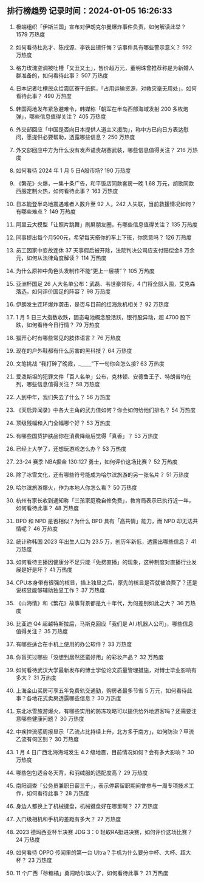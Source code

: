
## 排行榜趋势 记录时间：2024-01-05 16:26:33
  
  1. 极端组织「伊斯兰国」宣布对伊朗克尔曼爆炸事件负责，如何解读此举？ 1579 万热度
    
  2. 如何看待杜兆才、陈戌源、李铁出镜忏悔？该事件具有哪些警示意义？ 592 万热度
    
  3. 格力玫瑰空调被吐槽「又丑又土」，售价超万元，董明珠曾推荐称是为新婚人群准备的，如何看待此事？ 507 万热度
    
  4. 日本记者吐槽民众给震区寄千纸鹤，「占用运输资源，对救灾毫无用处」，如何看待此事？ 490 万热度
    
  5. 韩国两地发布紧急避难令，韩媒称「朝军在半岛西部海域发射 200 多枚炮弹」，哪些信息值得关注？ 405 万热度
    
  6. 外交部回应「中国是否向日本提供人道主义援助」，称中方已向日方表达慰问，愿提供必要帮助，透露哪些信息？ 250 万热度
    
  7. 外交部回应中方为什么没有发声谴责胡塞武装，哪些信息值得关注？ 216 万热度
    
  8. 如何看待 2024 年 1 月 5 日A股市场? 190 万热度
    
  9. 《繁花》火爆，一集十条广告，和平饭店同款套房一晚 1.68 万元，胡歌同款西服定制火热，如何看待此事？ 163 万热度
    
  10. 日本能登半岛地震遇难者人数升至 92 人，242 人失联，当前救援情况如何？有哪些难点？ 149 万热度
    
  11. 阿里云大模型「让照片跳舞」刷屏朋友圈，有哪些信息值得关注？ 135 万热度
    
  12. 同事提出每个月500元，希望每天搭你的车上下班，你愿意吗？ 126 万热度
    
  13. 员工因家中变故连休 37 天事假后被开除，法院判决公司应支付赔偿金8 万余元，如何从法律角度解读？ 114 万热度
    
  14. 为什么原神中角色头发制作不能“更上一层楼”？ 105 万热度
    
  15. 亚洲杯国足 26 人大名单公布：武磊、韦世豪领衔，4 门将全部入围，艾克森落选，如何评价国足的阵容？ 98 万热度
    
  16. 伊朗发生连环爆炸袭击，是否与目前的红海危机相关？ 92 万热度
    
  17. 1 月 5 日三大指数收跌，固态电池概念股活跃，银行股异动，超 4700 股下跌，如何看待今日行情？ 79 万热度
    
  18. 猫开心时有哪些常见的肢体语言？ 76 万热度
    
  19. 现在的户外鞋都有什么厉害的黑科技？ 64 万热度
    
  20. 文笔挑战 “我打碎了晚霞，_＿＿”下一句你会怎么接? 63 万热度
    
  21. 爱泼斯坦的犯罪文件「百人名单」公布，克林顿、安德鲁王子、特朗普均在列，哪些信息值得关注？ 58 万热度
    
  22. 人到中年，我们失去了什么？ 56 万热度
    
  23. 《天启异闻录》中各大主角的武力值如何？你会如何给他们排名？ 54 万热度
    
  24. 顶级残幅和入门全幅哪个好？ 53 万热度
    
  25. 有哪些国货护肤品你在消费降级后觉得「真香」？ 53 万热度
    
  26. 已经上大学了，还想玩游戏怎么办？ 53 万热度
    
  27. 23-24 赛季 NBA掘金 130:127 勇士，如何评价这场比赛？ 52 万热度
    
  28. 除了冰雪文化，还有哪些符号能成为哈尔滨旅游的另一张名片？ 51 万热度
    
  29. 哈尔滨旅游爆火，作为本地人你怎么看？ 50 万热度
    
  30. 杭州有家长收到通知称「三孩家庭晚自修免费」，教育局表示已执行近一年，如何看待此事？ 48 万热度
    
  31. BPD 和 NPD 是否相似？为什么 BPD 具有「高共情」能力，而 NPD 却无法共情呢？ 46 万热度
    
  32. 统计称韩国 2023 年出生人口为 23.5 万，创历年新低，透露出哪些信息？ 41 万热度
    
  33. 如何看待主播因健康分不足只能「免费直播」的现象，这种制度对直播行业发展是好是坏？ 41 万热度
    
  34. CPU本身带有很强的核显，插上独显之后，原先的核显是否就被浪费了？还是说核显能够辅助独显工作？ 37 万热度
    
  35. 《山海情》和《繁花》故事背景都是九十年代，为何差别如此之大？ 36 万热度
    
  36. 比亚迪 Q4 超越特斯拉后，马斯克回应「我们是 AI /机器人公司」，哪些信息值得关注？ 35 万热度
    
  37. 有哪些适合在手机上使用的办公软件？ 33 万热度
    
  38. 你盲买过哪些「没想到居然还蛮好用」的彩妆产品？ 32 万热度
    
  39. 如何看待武汉大学最新发布的博士学位论文质量管理措施，对博士毕业影响有多大？ 31 万热度
    
  40. 上海金山买房可享五年免费轨交通勤，购房者最多节省 5 万元，如何看待此事？各地花式卖房透露哪些信息？ 30 万热度
    
  41. 东北冰雪旅游爆火，有哪些实用的防冻攻略可以提供给外地游客吗？还需要注意哪些健康问题？ 30 万热度
    
  42. 中疾控流感周报显示「乙流占比持续上升，北方多于南方」，如何防治？甲流乙流有何区别？ 30 万热度
    
  43. 1 月 4 日广西北海海域发生 4.2 级地震，目前情况如何？会有多大影响？ 30 万热度
    
  44. 哪些包包适合冬天背，和羽绒服的适配度高？ 29 万热度
    
  45. 南阳调查「公务员兼职日薪三千」，表示停薪留职期间曾参与一周专项技术工作，如何看待此事？ 28 万热度
    
  46. 身边人都换上了机械键盘，机械键盘好在哪里啊？ 27 万热度
    
  47. 入门级相机和手机的差距有多大？ 27 万热度
    
  48. 2023 德玛西亚杯半决赛 JDG 3：0 轻取RA挺进决赛，如何评价这场比赛？ 24 万热度
    
  49. 如何看待 OPPO 传闻里的第一台 Ultra？手机为什么要分中杯、大杯、超大杯？ 23 万热度
    
  50. 11 个广西「砂糖橘」勇闯哈尔滨火了，如何看待此事？ 21 万热度
    